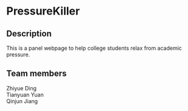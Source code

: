 # PressureKiller
## Description
This is a panel webpage to help college students relax from academic pressure. 
## Team members
Zhiyue Ding  
Tianyuan Yuan  
Qinjun Jiang
